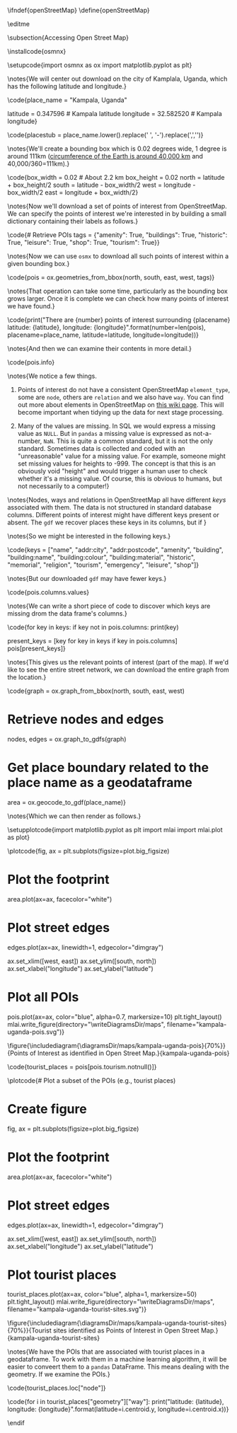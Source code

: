 \ifndef{openStreetMap}
\define{openStreetMap}

\editme


\subsection{Accessing Open Street Map}

\installcode{osmnx}

\setupcode{import osmnx as ox
import matplotlib.pyplot as plt}

\notes{We will center out download on the city of Kamplala, Uganda, which has the following latitude and longitude.}

\code{place_name = "Kampala, Uganda"

latitude = 0.347596 # Kampala latitude
longitude = 32.582520 # Kampala longitude}

\code{placestub = place_name.lower().replace(' ', '-').replace(',','')}

\notes{We'll create a bounding box which is 0.02 degrees wide, 1 degree is around 111km ([circumference of the Earth is around 40,000 km](https://en.wikipedia.org/wiki/Metre) and 40,000/360=111km).}

\code{box_width = 0.02 # About 2.2 km
box_height = 0.02
north = latitude + box_height/2
south = latitude - box_width/2
west = longitude - box_width/2
east = longitude + box_width/2}

\notes{Now we'll download a set of points of interest from OpenStreetMap. We can specify the points of interest we're interested in by building a small dictionary containing their labels as follows.}

\code{# Retrieve POIs
tags = {"amenity": True, 
        "buildings": True, 
		"historic": True, 
		"leisure": True, 
		"shop": True, 
		"tourism": True}}

\notes{Now we can use `osmx` to download all such points of interest within a given bounding box.}

\code{pois = ox.geometries_from_bbox(north, south, east, west, tags)}

\notes{That operation can take some time, particularly as the bounding box grows larger. Once it is complete we can check how many points of interest we have found.}

\code{print("There are {number} points of interest surrounding {placename} latitude: {latitude}, longitude: {longitude}".format(number=len(pois), placename=place_name, latitude=latitude, longitude=longitude))}

\notes{And then we can examine their contents in more detail.}

\code{pois.info}

\notes{We notice a few things.

1. Points of interest do not have a consistent OpenStreetMap `element_type`, some are `node`, others are `relation` and we also have `way`. You can find out more about elements in OpenStreetMap on [this wiki page](https://wiki.openstreetmap.org/wiki/Elements). This will become important when tidying up the data for next stage processing.

2. Many of the values are missing. In SQL we would express a missing value as `NULL`. But in `pandas` a missing value is expressed as not-a-number, `NaN`. This is quite a common standard, but it is not the only standard. Sometimes data is collected and coded with an "unreasonable" value for a missing value. For example, someone might set missing values for heights to -999. The concept is that this is an obviously void "height" and would trigger a human user to check whether it's a missing value. Of course, this is obvious to humans, but not necessarily to a computer!}

\notes{Nodes, ways and relations in OpenStreetMap all have different *keys* associated with them. The data is not structured in standard database columns. Different points of interest might have different keys present or absent. The `gdf` we recover places these keys in its columns, but if }

\notes{So we might be interested in the following keys.}

\code{keys = ["name",
        "addr:city",
        "addr:postcode",
        "amenity",
        "building",
        "building:name",
        "building:colour",
        "building:material",
        "historic",
	"memorial",
        "religion",
        "tourism",
        "emergency",
        "leisure",
        "shop"]}

\notes{But our downloaded `gdf` may have fewer keys.}

\code{pois.columns.values}

\notes{We can write a short piece of code to discover which keys are missing drom the data frame's columns.}

\code{for key in keys:
    if key not in pois.columns:
        print(key)
        
present_keys = [key for key in keys if key in pois.columns]
pois[present_keys]}

\notes{This gives us the relevant points of interest (part of the map). If we'd like to see the entire street network, we can download the entire graph from the location.}

\code{graph = ox.graph_from_bbox(north, south, east, west)

# Retrieve nodes and edges
nodes, edges = ox.graph_to_gdfs(graph)

# Get place boundary related to the place name as a geodataframe
area = ox.geocode_to_gdf(place_name)}

\notes{Which we can then render as follows.}

\setupplotcode{import matplotlib.pyplot as plt
import mlai
import mlai.plot as plot}

\plotcode{fig, ax = plt.subplots(figsize=plot.big_figsize)

# Plot the footprint
area.plot(ax=ax, facecolor="white")

# Plot street edges
edges.plot(ax=ax, linewidth=1, edgecolor="dimgray")

ax.set_xlim([west, east])
ax.set_ylim([south, north])
ax.set_xlabel("longitude")
ax.set_ylabel("latitude")

# Plot all POIs 
pois.plot(ax=ax, color="blue", alpha=0.7, markersize=10)
plt.tight_layout()
mlai.write_figure(directory="\writeDiagramsDir/maps", filename="kampala-uganda-pois.svg")}

\figure{\includediagram{\diagramsDir/maps/kampala-uganda-pois}{70%}}{Points of Interest as identified in Open Street Map.}{kampala-uganda-pois}


\code{tourist_places = pois[pois.tourism.notnull()]}

\plotcode{# Plot a subset of the POIs (e.g., tourist places)
# Create figure
fig, ax = plt.subplots(figsize=plot.big_figsize)

# Plot the footprint
area.plot(ax=ax, facecolor="white")

# Plot street edges
edges.plot(ax=ax, linewidth=1, edgecolor="dimgray")

ax.set_xlim([west, east])
ax.set_ylim([south, north])
ax.set_xlabel("longitude")
ax.set_ylabel("latitude")

# Plot tourist places 
tourist_places.plot(ax=ax, color="blue", alpha=1, markersize=50)
plt.tight_layout()
mlai.write_figure(directory="\writeDiagramsDir/maps", filename="kampala-uganda-tourist-sites.svg")}

\figure{\includediagram{\diagramsDir/maps/kampala-uganda-tourist-sites}{70%}}{Tourist sites identified as Points of Interest in Open Street Map.}{kampala-uganda-tourist-sites}


\notes{We have the POIs that are associated with tourist places in a geodataframe. To work with them in a machine learning algorithm, it will be easier to conveert them to a `pandas` DataFrame. This means dealing with the geometry. If we examine the POIs.}

\code{tourist_places.loc["node"]}

\code{for i in tourist_places["geometry"]["way"]:
    print("latitude: {latitude}, longitude: {longitude}".format(latitude=i.centroid.y, longitude=i.centroid.x))}



\endif
